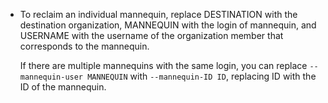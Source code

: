 - To reclaim an individual mannequin, replace DESTINATION with the destination organization, MANNEQUIN with the login of mannequin, and USERNAME with the username of the organization member that corresponds to the mannequin.

    If there are multiple mannequins with the same login, you can replace `--mannequin-user MANNEQUIN` with `--mannequin-ID ID`, replacing ID with the ID of the mannequin.
